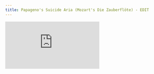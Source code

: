 ```yaml
---
title: Papageno's Suicide Aria (Mozart's Die Zauberflöte) - EDIT
---
```


<iframe src="https://www.youtube.com/embed/unGNBw-y_h0" frameborder="0" allow="accelerometer; autoplay; encrypted-media; gyroscope; picture-in-picture" allowfullscreen></iframe>